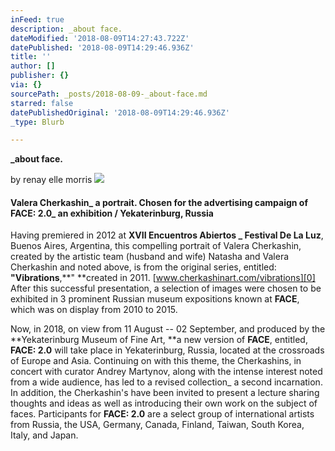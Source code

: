 ```yaml
---
inFeed: true
description: _about face.
dateModified: '2018-08-09T14:27:43.722Z'
datePublished: '2018-08-09T14:29:46.936Z'
title: ''
author: []
publisher: {}
via: {}
sourcePath: _posts/2018-08-09-_about-face.md
starred: false
datePublishedOriginal: '2018-08-09T14:29:46.936Z'
_type: Blurb

---
```

**\_about face.**

by renay elle morris
![](https://the-grid-user-content.s3-us-west-2.amazonaws.com/eff3fe62-20e8-4477-9494-dff53ce6cb0a.jpg)

#### **Valera Cherkashin\_ a portrait. Chosen for the advertising campaign of FACE: 2.0\_ an exhibition / Yekaterinburg, Russia**

Having premiered in 2012 at **XVII Encuentros Abiertos \_ Festival De La Luz**, Buenos Aires, Argentina, this compelling portrait of Valera Cherkashin, created by the artistic team (husband and wife) Natasha and Valera Cherkashin and noted above, is from the original series, entitled: **"Vibrations**,**" **created in 2011\. [www.cherkashinart.com/vibrations][0] After this successful presentation, a selection of images were chosen to be exhibited in 3 prominent Russian museum expositions known at **FACE**, which was on display from 2010 to 2015\.

Now, in 2018, on view from 11 August -- 02 September, and produced by the **Yekaterinburg Museum of Fine Art, **a new version of **FACE**, entitled, **FACE: 2.0** will take place in Yekaterinburg, Russia, located at the crossroads of Europe and Asia. Continuing on with this theme, the Cherkashins, in concert with curator Andrey Martynov, along with the intense interest noted from a wide audience, has led to a revised collection\_ a second incarnation. In addition, the Cherkashin's have been invited to present a lecture sharing thoughts and ideas as well as introducing their own work on the subject of faces. Participants for **FACE: 2.0** are a select group of international artists from Russia, the USA, Germany, Canada, Finland, Taiwan, South Korea, Italy, and Japan.

[0]: https://www.cherkashinart.com/vibrations